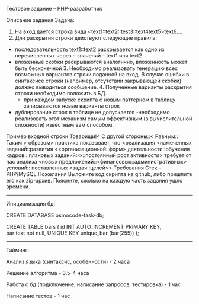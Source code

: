 Тестовое задание – PHP-разработчик

Описание задания
Задача:
1.	На вход дается строка вида <text1::text2::<test3::text4>text5>text6….
2.	Для раскрытия строки действуют следующие правила:
- последовательность <text1::text2> раскрывается как одно из перечисленных через :: значений – text1 или text2
- вложенные скобки раскрываются аналогично, вложенность может быть бесконечной
        3. Необходимо реализовать генерацию всех возможных вариантов строки поданной на вход. В случае ошибки в синтаксисе строки (например, отсутствии закрывающей скобки) должно выводиться сообщение.
        4. Полученные варианты раскрытия строки необходимо положить в БД. 
    - при каждом запуске скрипта с новым паттерном в таблицу записываются новые варианты строк
- дублирование строк в таблице не допускается
-необходимо  реализовать этот механизм самым эффективным (в вычислительной сложности) известным вам способом.

Пример входной строки
Товарищи!< С другой стороны::< Равным:: Таким > образом>  практика показывает, что <реализация <намеченных заданий::развития <<организационной::форм> деятельности::обучения кадров:: плановых заданий>>::постоянный рост активности> требует от нас анализа <новых предложений::<финансовых::административных> условий:: поставленных <задач::целей>>
Требования
Стек – PHP/MySQL
Пожелания
Выложите код скрипта на github, либо пришлите его как zip-архив.
Поясните, сколько на каждую часть задания ушло времени.


------------------------------------------------------------------------------------------

Инициализация бд:

CREATE DATABASE osmocode-task-db;

CREATE TABLE bars (
    id INT AUTO_INCREMENT PRIMARY KEY,  
    bar text not null,
    UNIQUE KEY unique_bar (bar(255))
);



------------------------------------------------------------------------------------------

Тайминг:

Анализ языка (синтаксис, особенности) - 2 часа 

Решение алгоритма - 3.5-4 часа

Работа с бд (подключение, написание запросов, тестировка) - 1 час

Написание тестов - 1 час